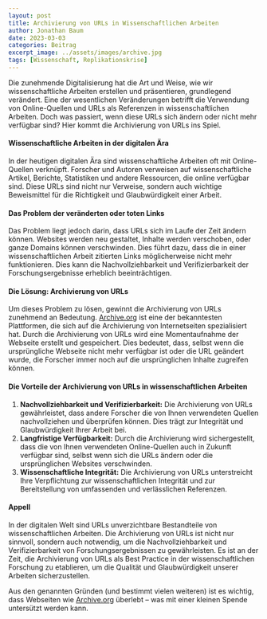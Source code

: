 ```yaml
---
layout: post
title: Archivierung von URLs in Wissenschaftlichen Arbeiten
author: Jonathan Baum
date: 2023-03-03
categories: Beitrag
excerpt_image: ../assets/images/archive.jpg
tags: [Wissenschaft, Replikationskrise]
---
```


Die zunehmende Digitalisierung hat die Art und Weise, wie wir wissenschaftliche Arbeiten erstellen und präsentieren, grundlegend verändert. Eine der wesentlichen Veränderungen betrifft die Verwendung von Online-Quellen und URLs als Referenzen in wissenschaftlichen Arbeiten. Doch was passiert, wenn diese URLs sich ändern oder nicht mehr verfügbar sind? Hier kommt die Archivierung von URLs ins Spiel.

#### Wissenschaftliche Arbeiten in der digitalen Ära

In der heutigen digitalen Ära sind wissenschaftliche Arbeiten oft mit Online-Quellen verknüpft. Forscher und Autoren verweisen auf wissenschaftliche Artikel, Berichte, Statistiken und andere Ressourcen, die online verfügbar sind. Diese URLs sind nicht nur Verweise, sondern auch wichtige Beweismittel für die Richtigkeit und Glaubwürdigkeit einer Arbeit.

#### Das Problem der veränderten oder toten Links

Das Problem liegt jedoch darin, dass URLs sich im Laufe der Zeit ändern können. Websites werden neu gestaltet, Inhalte werden verschoben, oder ganze Domains können verschwinden. Dies führt dazu, dass die in einer wissenschaftlichen Arbeit zitierten Links möglicherweise nicht mehr funktionieren. Dies kann die Nachvollziehbarkeit und Verifizierbarkeit der Forschungsergebnisse erheblich beeinträchtigen.

#### Die Lösung: Archivierung von URLs

Um dieses Problem zu lösen, gewinnt die Archivierung von URLs zunehmend an Bedeutung. [Archive.org](archive.org) ist eine der bekanntesten Plattformen, die sich auf die Archivierung von Internetseiten spezialisiert hat. Durch die Archivierung von URLs wird eine Momentaufnahme der Webseite erstellt und gespeichert. Dies bedeutet, dass, selbst wenn die ursprüngliche Webseite nicht mehr verfügbar ist oder die URL geändert wurde, die Forscher immer noch auf die ursprünglichen Inhalte zugreifen können.

#### Die Vorteile der Archivierung von URLs in wissenschaftlichen Arbeiten

1.  **Nachvollziehbarkeit und Verifizierbarkeit:** Die Archivierung von URLs gewährleistet, dass andere Forscher die von Ihnen verwendeten Quellen nachvollziehen und überprüfen können. Dies trägt zur Integrität und Glaubwürdigkeit Ihrer Arbeit bei.
2.  **Langfristige Verfügbarkeit:** Durch die Archivierung wird sichergestellt, dass die von Ihnen verwendeten Online-Quellen auch in Zukunft verfügbar sind, selbst wenn sich die URLs ändern oder die ursprünglichen Websites verschwinden.
3.  **Wissenschaftliche Integrität:** Die Archivierung von URLs unterstreicht Ihre Verpflichtung zur wissenschaftlichen Integrität und zur Bereitstellung von umfassenden und verlässlichen Referenzen.

#### Appell

In der digitalen Welt sind URLs unverzichtbare Bestandteile von wissenschaftlichen Arbeiten. Die Archivierung von URLs ist nicht nur sinnvoll, sondern auch notwendig, um die Nachvollziehbarkeit und Verifizierbarkeit von Forschungsergebnissen zu gewährleisten. Es ist an der Zeit, die Archivierung von URLs als Best Practice in der wissenschaftlichen Forschung zu etablieren, um die Qualität und Glaubwürdigkeit unserer Arbeiten sicherzustellen.
 
Aus den genannten Gründen (und bestimmt vielen weiteren) ist es wichtig, dass Webseiten wie [Archive.org](archive.org) überlebt – was mit einer kleinen Spende untersützt werden kann.
